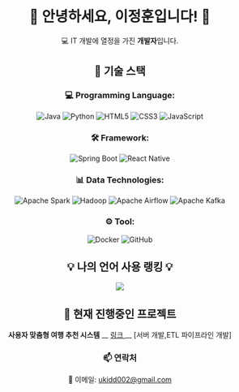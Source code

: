 <h1 align="center">🌟 안녕하세요, 이정훈입니다! 👋</h1>

<p align="center">💻 IT 개발에 열정을 가진 <strong>개발자</strong>입니다.</p>

<div align="center">
<h2>🔧 기술 스택</h2>

<h3>💻 Programming Language:</h3>
<p>
  <img src="https://img.shields.io/badge/Java-007396?style=flat&logo=java&logoColor=white" alt="Java" />
  <img src="https://img.shields.io/badge/Python-3776AB?style=flat&logo=python&logoColor=white" alt="Python" />
  <img src="https://img.shields.io/badge/HTML5-E34F26?style=flat&logo=html5&logoColor=white" alt="HTML5" />
  <img src="https://img.shields.io/badge/CSS3-1572B6?style=flat&logo=css3&logoColor=white" alt="CSS3" />
  <img src="https://img.shields.io/badge/JavaScript-F7DF1E?style=flat&logo=javascript&logoColor=black" alt="JavaScript" />
</p>

<h3>🛠️ Framework:</h3>
<p>
  <img src="https://img.shields.io/badge/Spring%20Boot-6DB33F?style=flat&logo=spring&logoColor=white" alt="Spring Boot" />
  <img src="https://img.shields.io/badge/React%20Native-61DAFB?style=flat&logo=react&logoColor=black" alt="React Native" />
</p>

<h3>📊 Data Technologies:</h3>
<p>
  <img src="https://img.shields.io/badge/Apache%20Spark-E25A1C?style=flat&logo=apachespark&logoColor=white" alt="Apache Spark" />
  <img src="https://img.shields.io/badge/Hadoop-66CCFF?style=flat&logo=apachehadoop&logoColor=black" alt="Hadoop" />
  <img src="https://img.shields.io/badge/Apache%20Airflow-017CEE?style=flat&logo=apacheairflow&logoColor=white" alt="Apache Airflow" />
  <img src="https://img.shields.io/badge/Apache%20Kafka-231F20?style=flat&logo=apachekafka&logoColor=white" alt="Apache Kafka" />
</p>

<h3>⚙️ Tool:</h3>
<p>
  <img src="https://img.shields.io/badge/Docker-2496ED?style=flat&logo=docker&logoColor=white" alt="Docker" />
  <img src="https://img.shields.io/badge/GitHub-181717?style=flat&logo=github&logoColor=white" alt="GitHub" />
</p>
</div>

<h2 align="center">💡 나의 언어 사용 랭킹 💡</h2>
<p align="center">
  <a href="https://github.com/jeonghoon2">
    <img align="center" src="https://github-readme-stats.vercel.app/api/top-langs/?username=jeonghoon2&layout=compact&theme=tokyonight" />
  </a>
</p>

<div align="center">
<h2>🌟 현재 진행중인 프로젝트</h2>
<p><strong>사용자 맞춤형 여행 추천 시스템</strong> __ <a href="https://github.com/TripCok"> 링크 </a> __ [서버 개발,ETL 파이프라인 개발] </p>
</div>

<h3 align="center">📫 연락처</h3>
<p align="center">
📧 이메일: <a href="mailto:ukidd002@gmail.com">ukidd002@gmail.com</a>  
</p>
